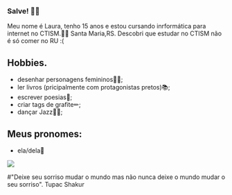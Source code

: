 ### Salve! 👋🏿

 
 
Meu nome é Laura, tenho 15 anos e estou cursando inrformática para internet no CTISM.🤝🏿 Santa Maria,RS.
Descobri que estudar no CTISM não é só comer no RU :(


## Hobbies.
* desenhar personagens femininos👯‍♀️;
* ler livros (pricipalmente com protagonistas pretos)📚;
* escrever poesias📓;
* criar tags de grafite✏;
* dançar Jazz💃🏿;

## Meus pronomes:
* ela/dela💫


![](https://i.gifer.com/3Hw.gif)

#"Deixe seu sorriso mudar o mundo mas não nunca deixe o mundo mudar o seu sorriso".
                                                                     Tupac Shakur
